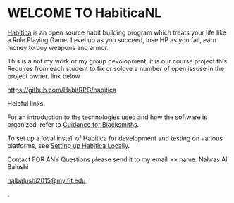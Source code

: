 WELCOME TO HabiticaNL 
===============

[Habitica](https://habitica.com) is an open source habit building program which treats your life like a Role Playing Game. Level up as you succeed, lose HP as you fail, earn money to buy weapons and armor.

This is a not my work or my group devolopment, it is our course project this Requires from each student to fix or solove a number of 
open issuse in the project owner. link below

https://github.com/HabitRPG/habitica

Helpful links. 

For an introduction to the technologies used and how the software is organized, refer to [Guidance for Blacksmiths](http://habitica.wikia.com/wiki/Guidance_for_Blacksmiths).

To set up a local install of Habitica for development and testing on various platforms, see [Setting up Habitica Locally](http://habitica.wikia.com/wiki/Setting_up_Habitica_Locally).

Contact
FOR ANY Questions please send it to my email >> 
name: Nabras Al Balushi


nalbalushi2015@my.fit.edu

.
